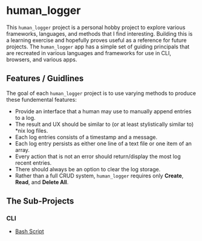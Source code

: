 # human_logger #

This `human_logger` project is a personal hobby project to explore various frameworks, languages, and methods that I find interesting. Building this is a learning exercise and hopefully proves useful as a reference for future projects. The `human_logger` app has a simple set of guiding principals that are recreated in various languages and frameworks for use in CLI, browsers, and various apps.

## Features / Guidlines ##

The goal of each `human_logger` project is to use varying methods to produce these fundemental features:
* Provide an interface that a human may use to manually append entries to a log.
* The result and UX should be similar to (or at least stylistically similar to) *nix log files.
* Each log entries consists of a timestamp and a message.
* Each log entry persists as either one line of a text file or one item of an array.
* Every action that is not an error should return/display the most log recent entries.
* There should always be an option to clear the log storage.
* Rather than a full CRUD system, `human_logger` requires only __Create__, __Read__, and __Delete All__.

## The Sub-Projects ##

### CLI ###
* [Bash Script](./bash)